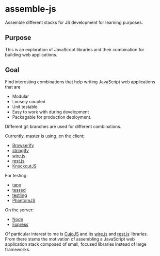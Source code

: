 # assemble-js
Assemble different stacks for JS development for learning purposes.

## Purpose

This is an exploration of JavaScript libraries and their combination for building web applications.

## Goal

Find interesting combinations that help writing JavaScript web applications that are

* Modular
* Loosely coupled
* Unit testable
* Easy to work with during development
* Packagable for production deployment.

Different git branches are used for different combinations.

Currently, master is using, on the client:

* [Browserify](http://browserify.org)
* [stringify](http://johnpostlethwait.github.io/stringify)
* [wire.js](https://github.com/cujojs/wire)
* [rest.js](https://github.com/cujojs/rest)
* [KnockoutJS](http://knockoutjs.com)

For testing:

* [tape](https://github.com/substack/tape)
* [tessed](https://github.com/scottcorgan/tessed)
* [testling](https://ci.testling.com/guide/tape)
* [PhantomJS](http://phantomjs.org)

On the server:

* [Node](https://nodejs.org)
* [Express](http://expressjs.com)

Of particular interest to me is [CujoJS](http://cujojs.com) and its [wire.js](https://github.com/cujojs/wire) and [rest.js](https://github.com/cujojs/rest) libraries. From there stems the motivation of assembling a JavaScript web application stack composed of small, focused libraries instead of large frameworks.

